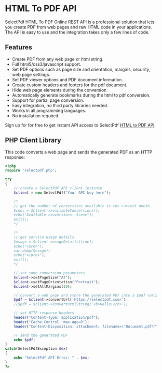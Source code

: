 # HTML To PDF API

SelectPdf HTML To PDF Online REST API is a professional solution that lets you create PDF from web pages and raw HTML code in your applications. The API is easy to use and the integration takes only a few lines of code.

## Features

* Create PDF from any web page or html string.
* Full html5/css3/javascript support.
* Set PDF options such as page size and orientation, margins, security, web page settings.
* Set PDF viewer options and PDF document information.
* Create custom headers and footers for the pdf document.
* Hide web page elements during the conversion.
* Automatically generate bookmarks during the html to pdf conversion.
* Support for partial page conversion.
* Easy integration, no third party libraries needed.
* Works in all programming languages.
* No installation required.

Sign up for for free to get instant API access to SelectPdf [HTML to PDF API](https://selectpdf.com/html-to-pdf-api/).

## PHP Client Library

This code converts a web page and sends the generated PDF as an HTTP response:

```php
<?php
require 'selectpdf.php';

try
{   
    // create a SelectPdf API client instance
    $client = new SelectPdf("Your API key here");

	/*
	// get the number of conversions available in the current month
	$conv = $client->availableConversions();
	echo("Available conversions: $conv");
	exit();
	*/

	/*
	// get service usage details
	$usage = $client->usageDetails(true);
	echo("<pre>");
	var_dump($usage);
	echo("</pre>");
	exit();
	*/

	// set some conversion parameters
	$client->setPageSize("A4");
	$client->setPageOrientation("Portrait");
	$client->setAllMargins(10);

    // convert a web page and store the generated PDF into a $pdf variable
    $pdf = $client->convertUrl('https://selectpdf.com/');
    //$pdf = $client->convertHtmlString('<b>Hello!</b>');

    // set HTTP response headers
    header("Content-Type: application/pdf");
    header("Cache-Control: max-age=0");
    header("Content-Disposition: attachment; filename=\"Document.pdf\"");

    // send the generated PDF 
    echo $pdf;
}
catch(SelectPdfException $ex)
{
    echo "SelectPdf API Error: " . $ex;
}
?>
```
